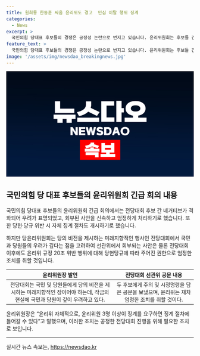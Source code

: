 ```yaml
---
title: 원희룡 한동훈 싸움 윤리위도 경고  민심 이탈 행위 징계
categories:
  - News
excerpt: >
  국민의힘 당대표 후보들의 경쟁은 공정성 논란으로 번지고 있습니다. 윤리위원회는 후보들 간의 부정적인 경쟁을 우려하며 강력한 조치를 취할 예정입니다. 전당대회는 당의 비전을 제시하는 장으로 인식되어야 하지만, 현재 상황은 국민과 당원들의 우려를 샀습니다. 선관위는 후보들 간의 비방전을 발견하여 주의 및 시정명령을 보냈고, 이에 대한 후보들의 반응이 이어지고 있습니다. 이에 따라 전당대회의 공정성을 회복하려는 노력이 진행 중입니다. 이에 따라 사안의 처리와 함께 윤리위는 당규에 따라 강력한 조치를 취할 예정입니다.
feature_text: >
  국민의힘 당대표 후보들의 경쟁은 공정성 논란으로 번지고 있습니다. 윤리위원회는 후보들 간의 부정적인 경쟁을 우려하며 강력한 조치를 취할 예정입니다. 전당대회는 당의 비전을 제시하는 장으로 인식되어야 하지만, 현재 상황은 국민과 당원들의 우려를 샀습니다. 선관위는 후보들 간의 비방전을 발견하여 주의 및 시정명령을 보냈고, 이에 대한 후보들의 반응이 이어지고 있습니다. 이에 따라 전당대회의 공정성을 회복하려는 노력이 진행 중입니다. 이에 따라 사안의 처리와 함께 윤리위는 당규에 따라 강력한 조치를 취할 예정입니다.
image: '/assets/img/newsdao_breakingnews.jpg'
---
```


<p><img src="/assets/img/newsdao_breakingnews.jpg" alt="pcversion 속보" /></p>

<h2 data-ke-size="size26">국민의힘 당 대표 후보들의 윤리위원회 긴급 회의 내용</h2>

<p>국민의힘 당대표 후보들의 윤리위원회 긴급 회의에서는 전당대회 후보 간 네거티브가 격화되어 우려가 표명되었고, 회부된 사안을 신속하고 엄정하게 처리하기로 했습니다. 또한 당헌·당규 위반 시 자체 징계 절차도 개시하기로 했습니다.</p>

<p data-ke-size="size16">하지만 당윤리위원회는 당의 비전을 제시하는 미래지향적인 행사인 전당대회에서 국민과 당원들의 우려가 깊다는 점을 고려하여 선관위에서 회부되는 사안은 물론 전당대회 이후에도 윤리위 규정 20조 위반 행위에 대해 당헌당규에 따라 주어진 권한으로 엄정한 조치를 취할 것입니다.</p>

<table>
    <thead>
        <tr>
            <th style="text-align: center;">윤리위원장 발언</th>
            <th style="text-align: center;">전당대회 선관위 공문 내용</th>
        </tr>
    </thead>
    <tbody>
        <tr>
            <td style="text-align: center;">전당대회는 국민 및 당원들에게 당의 비전을 제시하는 미래지향적인 장이어야 하는데, 작금의 현실에 국민과 당원이 깊이 우려하고 있다.</td>
            <td style="text-align: center;">두 후보에게 주의 및 시정명령을 담은 공문을 보냈으며, 윤리위는 재차 엄정한 조치를 취할 것이다.</td>
        </tr>
    </tbody>
</table>

<p data-ke-size="size16">윤리위원장은 “윤리위 자체적으로, 윤리위원 3명 이상이 징계를 요구하면 징계 절차에 들어갈 수 있다”고 말했으며, 이러한 조치는 공정한 전당대회 진행을 위해 필요한 조치로 보입니다.</p>

<p><hr></p>
실시간 뉴스 속보는, <a href="https://newsdao.kr" rel="dofollow">https://newsdao.kr</a>


